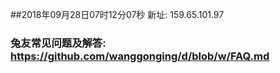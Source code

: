 ##2018年09月28日07时12分07秒 新址: 159.65.101.97
### 兔友常见问题及解答: https://github.com/wanggonging/d/blob/w/FAQ.md
